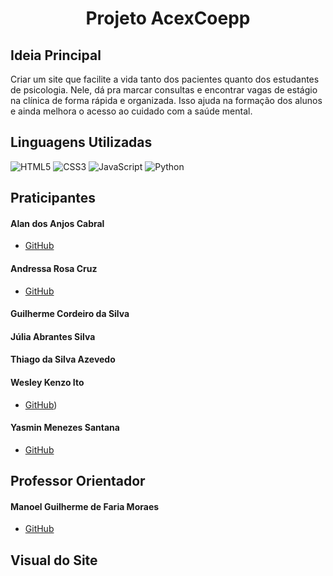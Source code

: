 <div align="center"> 
<h1>Projeto AcexCoepp</h1> 
</div>

## Ideia Principal
Criar um site que facilite a vida tanto dos pacientes quanto dos estudantes de psicologia. Nele, dá pra marcar consultas e encontrar vagas de estágio na clínica de forma rápida e organizada. Isso ajuda na formação dos alunos e ainda melhora o acesso ao cuidado com a saúde mental.

## Linguagens Utilizadas
![HTML5](https://img.shields.io/badge/HTML5-000?style=for-the-badge&logo=html5)
![CSS3](https://img.shields.io/badge/CSS3-000?style=for-the-badge&logo=css3&logoColor=blue)
![JavaScript](https://img.shields.io/badge/JavaScript-000?style=for-the-badge&logo=javascript&logoColor=yellow)
![Python](https://img.shields.io/badge/Python-000?style=for-the-badge&logo=python&logoColor=yellow)

## Praticipantes

#### Alan dos Anjos Cabral
* [GitHub](https://github.com/AlanKenji7)
  
#### Andressa Rosa Cruz
* [GitHub](https://github.com/Andr3ssa18)
  
#### Guilherme Cordeiro da Silva

#### Júlia Abrantes Silva

#### Thiago da Silva Azevedo

#### Wesley Kenzo Ito
* [GitHub](https://github.com/Wesley-Ito))

#### Yasmin Menezes Santana
* [GitHub](https://github.com/YasminMenezes06)

## Professor Orientador

#### Manoel Guilherme de Faria Moraes
* [GitHub](https://github.com/profmanoel)

## Visual do Site




